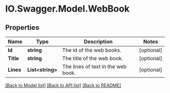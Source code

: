 # IO.Swagger.Model.WebBook
## Properties

Name | Type | Description | Notes
------------ | ------------- | ------------- | -------------
**Id** | **string** | The id of the web books. | [optional] 
**Title** | **string** | The title of the web book. | [optional] 
**Lines** | **List&lt;string&gt;** | The lines of text in the web book. | [optional] 

[[Back to Model list]](../README.md#documentation-for-models) [[Back to API list]](../README.md#documentation-for-api-endpoints) [[Back to README]](../README.md)

